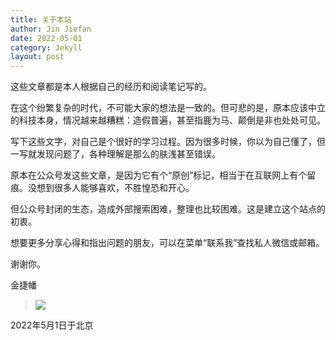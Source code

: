 ```yaml
---
title: 关于本站
author: Jin Jiefan
date: 2022-05-01
category: Jekyll
layout: post
---
```


>
这些文章都是本人根据自己的经历和阅读笔记写的。

>
在这个纷繁复杂的时代，不可能大家的想法是一致的。但可悲的是，原本应该中立的科技本身，情况越来越糟糕：造假普遍，甚至指鹿为马、颠倒是非也处处可见。
>
写下这些文字，对自己是个很好的学习过程。因为很多时候，你以为自己懂了，但一写就发现问题了，各种理解是那么的肤浅甚至错误。
>
原本在公众号发这些文章，是因为它有个“原创”标记，相当于在互联网上有个留痕。没想到很多人能够喜欢，不胜惶恐和开心。
>
但公众号封闭的生态，造成外部搜索困难，整理也比较困难。这是建立这个站点的初衷。
>
>
想要更多分享心得和指出问题的朋友，可以在菜单“联系我”查找私人微信或邮箱。
>
谢谢你。
>
金捷幡

>![](/pages/avatar.png)
>
2022年5月1日于北京